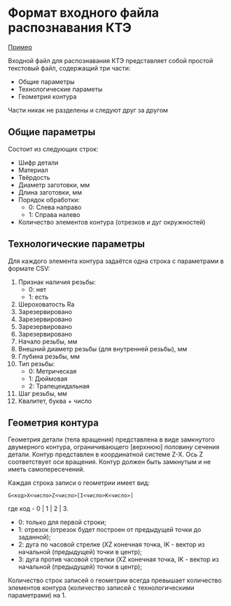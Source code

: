 # Формат входного файла распознавания КТЭ

[Пример]

Входной файл для распознавания КТЭ представляет собой
простой текстовый файл,
содержащий три части:

- Общие параметры
- Технологические параметы
- Геометрия контура

Части никак не разделены и следуют друг за другом

## Общие параметры

Состоит из следующих строк:
- Шифр детали
- Материал
- Твёрдость
- Диаметр заготовки, мм
- Длина заготовки, мм
- Порядок обработки:
  + 0: Слева направо
  + 1: Справа налево
- Количество элементов контура (отрезков и дуг окружностей)

## Технологические параметры

Для каждого элемента контура
задаётся одна строка с параметрами
в формате CSV:

1. Признак наличия резьбы:
    + 0: нет
    + 1: есть
1. Шероховатость Ra
1. Зарезервировано
1. Зарезервировано
1. Зарезервировано
1. Зарезервировано
1. Начало резьбы, мм
1. Внешний диаметр резьбы (для внутренней резьбы), мм
1. Глубина резьбы, мм
1. Тип резьбы:
    + 0: Метрическая
    + 1: Дюймовая
    + 2: Трапецеидальная
1. Шаг резьбы, мм
1. Квалитет, буква + число

## Геометрия контура

Геометрия детали
(тела вращения)
представлена в виде замкнутого двумерного контура,
ограничивающего [верхнюю] *половину* сечения детали.
Контур представлен в координатной системе Z-X.
Ось Z соответствует оси вращения.
Контур должен быть замкнутым и не иметь самопересечений.

Каждая строка записи о геометрии имеет вид:
```
G<код>X<число>Z<число>[I<число>K<число>]
```
где код - 0 | 1 | 2 | 3.

+ 0: только для первой строки;
+ 1: отрезок (отрезок будет построен от предыдущей точки до заданной);
+ 2: дуга по часовой стрелке
  (XZ конечная точка,
  IK - вектор из начальной (предыдущей) точки в центр);
+ 3: дуга против часовой стрелки
  (XZ конечная точка,
  IK - вектор из начальной (предыдущей) точки в центр);

Количество строк записей о геометрии всегда превышает количество элементов контура
(количество записей с технологическими параметрами)
на 1.

[Пример]: InputTest_var2-1.txt
